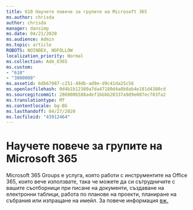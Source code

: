 ```yaml
---
title: 610 Научете повече за групите на Microsoft 365
ms.author: chrisda
author: chrisda
manager: dansimp
ms.date: 04/21/2020
ms.audience: Admin
ms.topic: article
ROBOTS: NOINDEX, NOFOLLOW
localization_priority: Normal
ms.collection: Adm_O365
ms.custom:
- "610"
- "3800008"
ms.assetid: 6db67087-c251-49db-ad9e-d9c41da25c56
ms.openlocfilehash: 0d4b1b12389a7da47180d4a8b8ab4e181d4380cd
ms.sourcegitcommit: 286000b588adef1bbbb28337a9d9e087ec783fa2
ms.translationtype: MT
ms.contentlocale: bg-BG
ms.lasthandoff: 04/27/2020
ms.locfileid: "43912464"
---
```

# <a name="learn-about-microsoft-365-groups"></a>Научете повече за групите на Microsoft 365

Microsoft 365 Groups е услуга, която работи с инструментите на Office 365, които вече използвате, така че можете да си сътрудничите с вашите съотборници при писане на документи, създаване на електронни таблици, работа по планове на проекти, планиране на събрания или изпращане на имейл. За повече информация [вж.](https://support.office.com/article/b565caa1-5c40-40ef-9915-60fdb2d97fa2)
